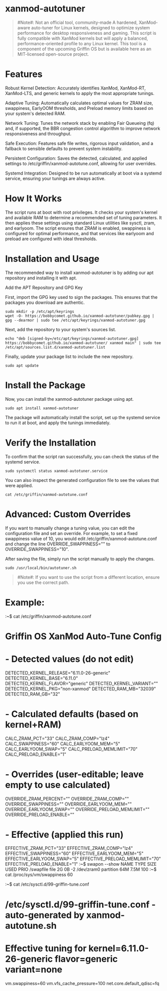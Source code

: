 # xanmod-autotuner

> #Note#: Not an official tool, community-made
A hardened, XanMod-aware auto-tuner for Linux kernels, designed to optimize system performance for desktop responsiveness and gaming. This script is fully compatible with XanMod kernels but will apply a balanced, performance-oriented profile to any Linux kernel. This tool is a component of the upcoming Griffin OS but is available here as an MIT-licensed open-source project.

# Features

Robust Kernel Detection: Accurately identifies XanMod, XanMod-RT, XanMod-LTS, and generic kernels to apply the most appropriate tunings.

Adaptive Tuning: Automatically calculates optimal values for ZRAM size, swappiness, EarlyOOM thresholds, and Preload memory limits based on your system's detected RAM.

Network Tuning: Tunes the network stack by enabling Fair Queueing (fq) and, if supported, the BBR congestion control algorithm to improve network responsiveness and throughput.

Safe Execution: Features safe file writes, rigorous input validation, and a fallback to sensible defaults to prevent system instability.

Persistent Configuration: Saves the detected, calculated, and applied settings to /etc/griffin/xanmod-autotune.conf, allowing for user overrides.

Systemd Integration: Designed to be run automatically at boot via a systemd service, ensuring your tunings are always active.

# How It Works

The script runs at boot with root privileges. It checks your system's kernel and available RAM to determine a recommended set of tuning parameters. It then applies these settings using standard Linux utilities like sysctl, zram, and earlyoom. The script ensures that ZRAM is enabled, swappiness is configured for optimal performance, and that services like earlyoom and preload are configured with ideal thresholds.

# Installation and Usage

The recommended way to install xanmod-autotuner is by adding our apt repository and installing it with apt.

Add the APT Repository and GPG Key

First, import the GPG key used to sign the packages. This ensures that the packages you download are authentic.


```
sudo mkdir -p /etc/apt/keyrings
wget -O- https://bobbycomet.github.io/xanmod-autotuner/pubkey.gpg | gpg --dearmor | sudo tee /etc/apt/keyrings/xanmod-autotuner.gpg
```
Next, add the repository to your system's sources list.


```
echo "deb [signed-by=/etc/apt/keyrings/xanmod-autotuner.gpg] https://bobbycomet.github.io/xanmod-autotuner/ xanmod main" | sudo tee /etc/apt/sources.list.d/xanmod-autotuner.list
```

Finally, update your package list to include the new repository.


```
sudo apt update
```

# Install the Package

Now, you can install the xanmod-autotuner package using apt.

```
sudo apt install xanmod-autotuner
```

The package will automatically install the script, set up the systemd service to run it at boot, and apply the tunings immediately.

# Verify the Installation

To confirm that the script ran successfully, you can check the status of the systemd service.


```
sudo systemctl status xanmod-autotuner.service
```

You can also inspect the generated configuration file to see the values that were applied.

```
cat /etc/griffin/xanmod-autotune.conf
```

# Advanced: Custom Overrides

If you want to manually change a tuning value, you can edit the configuration file and set an override. For example, to set a fixed swappiness value of 10, you would edit /etc/griffin/xanmod-autotune.conf and change the line OVERRIDE_SWAPPINESS="" to OVERRIDE_SWAPPINESS="10".

After saving the file, simply run the script manually to apply the changes.

```
sudo /usr/local/bin/autotuner.sh
```
> #Note#: If you want to use the script from a different location, ensure you use the correct path.

# Example: 

:~$ cat /etc/griffin/xanmod-autotune.conf
# Griffin OS XanMod Auto-Tune Config
# - Detected values (do not edit)
DETECTED_KERNEL_RELEASE="6.11.0-26-generic"
DETECTED_KERNEL_BASE="6.11.0"
DETECTED_KERNEL_FLAVOR="generic"
DETECTED_KERNEL_VARIANT=""
DETECTED_KERNEL_PKG="non-xanmod"
DETECTED_RAM_MB="32039"
DETECTED_RAM_GB="32"

# - Calculated defaults (based on kernel+RAM)
CALC_ZRAM_PCT="33"
CALC_ZRAM_COMP="lz4"
CALC_SWAPPINESS="60"
CALC_EARLYOOM_MEM="5"
CALC_EARLYOOM_SWAP="5"
CALC_PRELOAD_MEMLIMIT="70"
CALC_PRELOAD_ENABLE="1"

# - Overrides (user-editable; leave empty to use calculated)
OVERRIDE_ZRAM_PERCENT=""
OVERRIDE_ZRAM_COMP=""
OVERRIDE_SWAPPINESS=""
OVERRIDE_EARLYOOM_MEM=""
OVERRIDE_EARLYOOM_SWAP=""
OVERRIDE_PRELOAD_MEMLIMIT=""
OVERRIDE_PRELOAD_ENABLE=""

# - Effective (applied this run)
EFFECTIVE_ZRAM_PCT="33"
EFFECTIVE_ZRAM_COMP="lz4"
EFFECTIVE_SWAPPINESS="60"
EFFECTIVE_EARLYOOM_MEM="5"
EFFECTIVE_EARLYOOM_SWAP="5"
EFFECTIVE_PRELOAD_MEMLIMIT="70"
EFFECTIVE_PRELOAD_ENABLE="1"
:~$ swapon --show
NAME       TYPE      SIZE USED PRIO
/swapfile  file        2G   0B   -2
/dev/zram0 partition  64M 7.5M  100
:~$ cat /proc/sys/vm/swappiness
60

:~$ cat /etc/sysctl.d/99-griffin-tune.conf
# /etc/sysctl.d/99-griffin-tune.conf - auto-generated by xanmod-autotune.sh
# Effective tuning for kernel=6.11.0-26-generic flavor=generic variant=none
vm.swappiness=60
vm.vfs_cache_pressure=100
net.core.default_qdisc=fq


